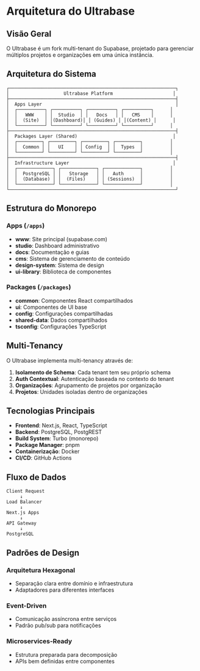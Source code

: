 # Arquitetura do Ultrabase

## Visão Geral

O Ultrabase é um fork multi-tenant do Supabase, projetado para gerenciar múltiplos projetos e organizações em uma única instância.

## Arquitetura do Sistema

```
┌─────────────────────────────────────────────────────────────┐
│                    Ultrabase Platform                      │
├─────────────────────────────────────────────────────────────┤
│  Apps Layer                                                 │
│  ┌──────────┐ ┌──────────┐ ┌──────────┐ ┌──────────┐      │
│  │   WWW    │ │  Studio  │ │   Docs   │ │   CMS    │      │
│  │  (Site)  │ │(Dashboard)│ │ (Guides) │ │(Content) │      │
│  └──────────┘ └──────────┘ └──────────┘ └──────────┘      │
├─────────────────────────────────────────────────────────────┤
│  Packages Layer (Shared)                                   │
│  ┌─────────┐ ┌─────────┐ ┌─────────┐ ┌─────────┐          │
│  │  Common │ │   UI    │ │ Config  │ │  Types  │          │
│  └─────────┘ └─────────┘ └─────────┘ └─────────┘          │
├─────────────────────────────────────────────────────────────┤
│  Infrastructure Layer                                      │
│  ┌─────────────┐ ┌─────────────┐ ┌─────────────┐          │
│  │  PostgreSQL │ │   Storage   │ │   Auth      │          │
│  │  (Database) │ │  (Files)    │ │ (Sessions)  │          │
│  └─────────────┘ └─────────────┘ └─────────────┘          │
└─────────────────────────────────────────────────────────────┘
```

## Estrutura do Monorepo

### Apps (`/apps`)
- **www**: Site principal (supabase.com)
- **studio**: Dashboard administrativo
- **docs**: Documentação e guias
- **cms**: Sistema de gerenciamento de conteúdo
- **design-system**: Sistema de design
- **ui-library**: Biblioteca de componentes

### Packages (`/packages`)
- **common**: Componentes React compartilhados
- **ui**: Componentes de UI base
- **config**: Configurações compartilhadas
- **shared-data**: Dados compartilhados
- **tsconfig**: Configurações TypeScript

## Multi-Tenancy

O Ultrabase implementa multi-tenancy através de:

1. **Isolamento de Schema**: Cada tenant tem seu próprio schema
2. **Auth Contextual**: Autenticação baseada no contexto do tenant
3. **Organizações**: Agrupamento de projetos por organização
4. **Projetos**: Unidades isoladas dentro de organizações

## Tecnologias Principais

- **Frontend**: Next.js, React, TypeScript
- **Backend**: PostgreSQL, PostgREST
- **Build System**: Turbo (monorepo)
- **Package Manager**: pnpm
- **Containerização**: Docker
- **CI/CD**: GitHub Actions

## Fluxo de Dados

```
Client Request
     ↓
Load Balancer
     ↓
Next.js Apps
     ↓
API Gateway
     ↓
PostgreSQL
```

## Padrões de Design

### Arquitetura Hexagonal
- Separação clara entre domínio e infraestrutura
- Adaptadores para diferentes interfaces

### Event-Driven
- Comunicação assíncrona entre serviços
- Padrão pub/sub para notificações

### Microservices-Ready
- Estrutura preparada para decomposição
- APIs bem definidas entre componentes 